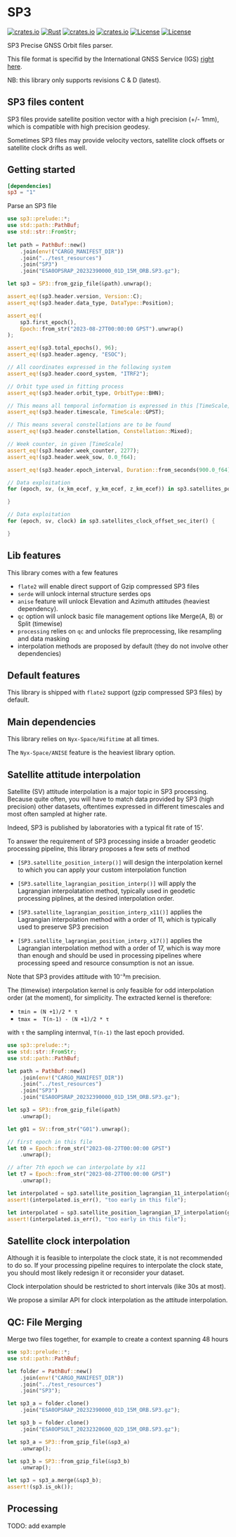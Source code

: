 # SP3

[![crates.io](https://img.shields.io/crates/v/sp3.svg)](https://crates.io/crates/sp3)
[![Rust](https://github.com/georust/rinex/actions/workflows/rust.yml/badge.svg)](https://github.com/georust/rinex/actions/workflows/rust.yml)
[![crates.io](https://docs.rs/sp3/badge.svg)](https://docs.rs/sp3/)
[![crates.io](https://img.shields.io/crates/d/sp3.svg)](https://crates.io/crates/sp3)
[![License](https://img.shields.io/badge/license-Apache%202.0-blue?style=flat-square)](https://github.com/georust/rinex/sp3/blob/main/LICENSE-APACHE)
[![License](https://img.shields.io/badge/license-MIT-blue?style=flat-square)](https://github.com/georust/rinex/sp3/blob/main/LICENSE-MIT) 

SP3 Precise GNSS Orbit files parser. 

This file format is specifid by the International GNSS Service (IGS) [right here](https://igs.org/products/#orbits_clocks).

NB: this library only supports revisions C & D (latest).

## SP3 files content

SP3 files provide satellite position vector with a high precision (+/- 1mm),
which is compatible with high precision geodesy.

Sometimes SP3 files may provide velocity vectors, satellite clock offsets
or satellite clock drifts as well.

## Getting started

```toml
[dependencies]
sp3 = "1"
```

Parse an SP3 file

```rust
use sp3::prelude::*;
use std::path::PathBuf;
use std::str::FromStr;
    
let path = PathBuf::new()
    .join(env!("CARGO_MANIFEST_DIR"))
    .join("../test_resources")
    .join("SP3")
    .join("ESA0OPSRAP_20232390000_01D_15M_ORB.SP3.gz");

let sp3 = SP3::from_gzip_file(&path).unwrap();

assert_eq!(sp3.header.version, Version::C);
assert_eq!(sp3.header.data_type, DataType::Position);

assert_eq!(
    sp3.first_epoch(),
    Epoch::from_str("2023-08-27T00:00:00 GPST").unwrap()
);

assert_eq!(sp3.total_epochs(), 96);
assert_eq!(sp3.header.agency, "ESOC");

// All coordinates expressed in the following system
assert_eq!(sp3.header.coord_system, "ITRF2");

// Orbit type used in fitting process
assert_eq!(sp3.header.orbit_type, OrbitType::BHN);

// This means all temporal information is expressed in this [TimeScale]
assert_eq!(sp3.header.timescale, TimeScale::GPST);

// This means several constellations are to be found
assert_eq!(sp3.header.constellation, Constellation::Mixed);

// Week counter, in given [TimeScale]
assert_eq!(sp3.header.week_counter, 2277);
assert_eq!(sp3.header.week_sow, 0.0_f64);

assert_eq!(sp3.header.epoch_interval, Duration::from_seconds(900.0_f64));

// Data exploitation
for (epoch, sv, (x_km_ecef, y_km_ecef, z_km_ecef)) in sp3.satellites_position_km_iter() {

}

// Data exploitation
for (epoch, sv, clock) in sp3.satellites_clock_offset_sec_iter() {

}
```

## Lib features

This library comes with a few features

- `flate2` will enable direct support of Gzip compressed SP3 files
- `serde` will unlock internal structure serdes ops
- `anise` feature will unlock Elevation and Azimuth attitudes (heaviest dependency).
- `qc` option will unlock basic file management options like Merge(A, B) or Split (timewise)
- `processing` relies on `qc` and unlocks file preprocessing, like resampling and data masking
- interpolation methods are proposed by default (they do not involve other dependencies)

## Default features

This library is shipped with `flate2` support (gzip compressed SP3 files) by default.

## Main dependencies

This library relies on `Nyx-Space/Hifitime` at all times.

The `Nyx-Space/ANISE` feature is the heaviest library option. 

## Satellite attitude interpolation

Satellite (SV) attitude interpolation is a major topic in SP3 processing. 
Because quite often, you will have to match data provided by SP3 (high precision) other
datasets, oftentimes expressed in different timescales and most often sampled at higher rate.

Indeed, SP3 is published by laboratories with a typical fit rate of 15'. 

To answer the requirement of SP3 processing inside a broader geodetic processing pipeline,
this library proposes a few sets of method

- `[SP3.satellite_position_interp()]` will design the interpolation kernel
to which you can apply your custom interpolation function

- `[SP3.satellite_lagrangian_position_interp()]` will apply the Lagrangian interpolatation
method, typically used in geodetic processing piplines, at the desired interpolation order.

- `[SP3.satellite_lagrangian_position_interp_x11()]` applies the Lagrangian interpolation
method with a order of 11, which is typically used to preserve SP3 precision

- `[SP3.satellite_lagrangian_position_interp_x17()]` applies the Lagrangian interpolation
method with a order of 17, which is way more than enough and should be used in processing
pipelines where processing speed and resource consumption is not an issue. 

Note that SP3 provides attitude with 10⁻³m precision.

The (timewise) interpolation kernel is only feasible for odd interpolation order (at the moment),
for simplicity. The extracted kernel is therefore:

- `tmin = (N +1)/2 * τ`
- `tmax =  T(n-1) - (N +1)/2 * τ`

with `τ` the sampling internval, `T(n-1)` the last epoch provided.

```rust
use sp3::prelude::*;
use std::str::FromStr;
use std::path::PathBuf;

let path = PathBuf::new()
    .join(env!("CARGO_MANIFEST_DIR"))
    .join("../test_resources")
    .join("SP3")
    .join("ESA0OPSRAP_20232390000_01D_15M_ORB.SP3.gz");

let sp3 = SP3::from_gzip_file(&path)
    .unwrap();

let g01 = SV::from_str("G01").unwrap();

// first epoch in this file
let t0 = Epoch::from_str("2023-08-27T00:00:00 GPST")
    .unwrap();

// after 7th epoch we can interpolate by x11 
let t7 = Epoch::from_str("2023-08-27T00:00:00 GPST")
    .unwrap();

let interpolated = sp3.satellite_position_lagrangian_11_interpolation(g01, t0);
assert!(interpolated.is_err(), "too early in this file");

let interpolated = sp3.satellite_position_lagrangian_17_interpolation(g01, t0);
assert!(interpolated.is_err(), "too early in this file");
```

## Satellite clock interpolation

Although it is feasible to interpolate the clock state, it is not recommended to do so.
If your processing pipeline requires to interpolate the clock state, you should most likely
redesign it or reconsider your dataset.

Clock interpolation should be restricted to short intervals (like 30s at most).

We propose a similar API for clock interpolation as the attitude interpolation.

## QC: File Merging

Merge two files together, for example to create a context spanning 48 hours

```rust
use sp3::prelude::*;
use std::path::PathBuf;

let folder = PathBuf::new()
    .join(env!("CARGO_MANIFEST_DIR"))
    .join("../test_resources")
    .join("SP3");

let sp3_a = folder.clone()
    .join("ESA0OPSRAP_20232390000_01D_15M_ORB.SP3.gz");

let sp3_b = folder.clone()
    .join("ESA0OPSULT_20232320600_02D_15M_ORB.SP3.gz");

let sp3_a = SP3::from_gzip_file(&sp3_a)
    .unwrap();

let sp3_b = SP3::from_gzip_file(&sp3_b)
    .unwrap();

let sp3 = sp3_a.merge(&sp3_b);
assert!(sp3.is_ok());
```

## Processing

TODO: add example

